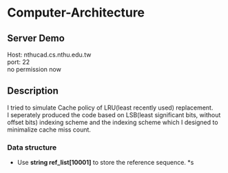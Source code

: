 # Computer-Architecture
## Server Demo
Host: nthucad.cs.nthu.edu.tw  
port: 22  
no permission now

## Description
I tried to simulate Cache policy of LRU(least recently used) replacement.  
I seperately produced the code based on LSB(least significant bits, without offset bits) indexing scheme and the indexing scheme which I designed to minimalize cache miss count.

### Data structure
* Use **string ref_list[10001]** to store the reference sequence. 
*s